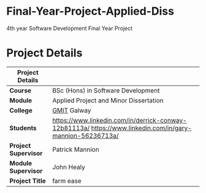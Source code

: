 # Final-Year-Project-Applied-Diss
4th year Software Development Final Year Project

# Project Details<a name = "details"></a>

| Project Details   |     |
| --- | --- |
| **Course** | BSc (Hons) in Software Development  |
| **Module** |  Applied Project and Minor Dissertation |
| **College** | [GMIT](http://www.gmit.ie/) Galway |
| **Students** |https://www.linkedin.com/in/derrick-conway-12b81113a/ https://www.linkedin.com/in/gary-mannion-56236713a/|
| **Project Supervisor** | Patrick Mannion |
| **Module Supervisor** | John Healy |
| **Project Title** | farm ease |

